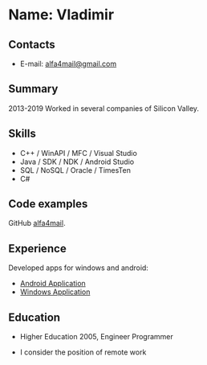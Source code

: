 # Name: Vladimir

## Contacts
* E-mail: alfa4mail@gmail.com

## Summary
2013-2019 Worked in several companies of Silicon Valley.

## Skills
* C++ / WinAPI / MFC / Visual Studio
* Java / SDK / NDK / Android Studio
* SQL / NoSQL / Oracle / TimesTen
* C#

## Code examples
GitHub [alfa4mail](https://github.com/alfa4mail).

## Experience
Developed apps for windows and android:
* [Android Application](https://play.google.com/store/apps/details?id=com.screenleap.android.Screenleap)
* [Windows Application](https://www.screenleap.com/desktop-screen-share)

## Education 
* Higher Education 2005, Engineer Programmer

* I consider the position of remote work 

